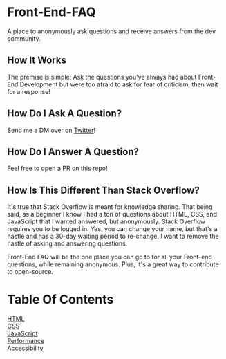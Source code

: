 # Front-End-FAQ
A place to anonymously ask questions and receive answers from the dev community.

## How It Works
The premise is simple: Ask the questions you've always had about Front-End Development but were too afraid to ask for fear of criticism, then wait for a response!

## How Do I Ask A Question?
Send me a DM over on [Twitter](https://twitter.com/EmmaWedekind)!

## How Do I Answer A Question?
Feel free to open a PR on this repo!

## How Is This Different Than Stack Overflow?
It's true that Stack Overflow is meant for knowledge sharing. That being said, as a beginner I know I had a ton of questions about HTML, CSS, and JavaScript that I wanted answered, but anonymously. Stack Overflow requires you to be logged in. Yes, you can change your name, but that's a hastle and has a 30-day waiting period to re-change. I want to remove the hastle of asking and answering questions.

Front-End FAQ will be the one place you can go to for all your Front-end questions, while remaining anonymous.  Plus, it's a great way to contribute to open-source.

# Table Of Contents
[HTML](html.md) <br />
[CSS](css.md) <br />
[JavaScript](js.md) <br />
[Performance](performance.md) <br />
[Accessibility](accessibility.md) <br />
